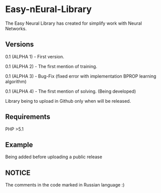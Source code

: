 # Easy-nEural-Library
The Easy Neural Library has created for simplify work with Neural Networks.

## Versions
0.1 (ALPHA 1) - First version.

0.1 (ALPHA 2) - The first mention of training.

0.1 (ALPHA 3) - Bug-Fix (fixed error with implementation BPROP learning algorithm)

0.1 (ALPHA 4) - The first mention of solving. (Being developed)

Library being to upload in Github only when will be released.

## Requirements
PHP >5.1

## Example
Being added before uploading a public release

## NOTICE
The comments in the code marked in Russian language :)
